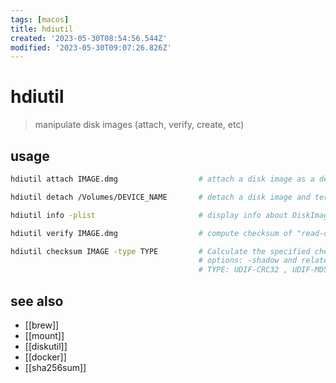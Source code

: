 ```yaml
---
tags: [macos]
title: hdiutil
created: '2023-05-30T08:54:56.544Z'
modified: '2023-05-30T09:07:26.826Z'
---
```


# hdiutil

> manipulate disk images (attach, verify, create, etc)

## usage

```sh
hdiutil attach IMAGE.dmg                  # attach a disk image as a device

hdiutil detach /Volumes/DEVICE_NAME       # detach a disk image and terminate any associated process

hdiutil info -plist                       # display info about DiskImages.framework, disk image driver, and any images that are currently attached

hdiutil verify IMAGE.dmg                  # compute checksum of "read-only" or "compressed" image and verify it against value stored in image

hdiutil checksum IMAGE -type TYPE         # Calculate the specified checksum on the image data, regardless of image type
                                          # options: -shadow and related, -encryption, -stdinpass, -srcimagekey, -puppetstrings, and -plist.
                                          # TYPE: UDIF-CRC32 , UDIF-MD5 , CRC32 , MD5 , SHA , SHA1 , SHA256 , SHA384 , SHA512
```

## see also

- [[brew]]
- [[mount]]
- [[diskutil]]
- [[docker]]
- [[sha256sum]]
